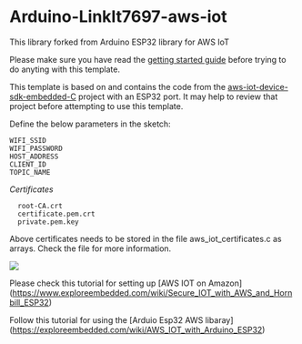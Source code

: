 # Arduino-LinkIt7697-aws-iot
This library forked from Arduino ESP32 library for AWS IoT

Please make sure you have read the [getting started guide](https://aws.amazon.com/iot/getting-started/) before trying to do anyting with this template.

This template is based on and contains the code from the [aws-iot-device-sdk-embedded-C](https://github.com/aws/aws-iot-device-sdk-embedded-C) project with an ESP32 port. It may help to review that project before attempting to use this template.

Define the below parameters in the sketch:
```
WIFI_SSID
WIFI_PASSWORD
HOST_ADDRESS
CLIENT_ID
TOPIC_NAME
```


*Certificates*
```
  root-CA.crt
  certificate.pem.crt
  private.pem.key
```
Above certificates needs to be stored in the file aws_iot_certificates.c as arrays. Check the file for more information.
 
![](https://exploreembedded.com/wiki/images/b/b9/ESP32_AWS_IOT_Certificates.png)


Please check this tutorial for setting up [AWS IOT on Amazon] (https://www.exploreembedded.com/wiki/Secure_IOT_with_AWS_and_Hornbill_ESP32)

Follow this tutorial for using the [Arduio Esp32 AWS libaray] (https://exploreembedded.com/wiki/AWS_IOT_with_Arduino_ESP32)


